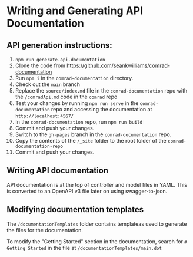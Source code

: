 # Writing and Generating API Documentation

## API generation instructions:
1. `npm run generate-api-documentation`
1. Clone the code from https://github.com/seankwilliams/comrad-documentation
1. Run `npm i` in the `comrad-documentation` directory.
1. Check out the `main` branch
1. Replace the `source/index.md` file in the `comrad-documentation` repo with the `/comradApi.md` code in the `comrad` repo
1. Test your changes by running `npm run serve` in the `comrad-documentation` repo and accessing the documentation at `http://localhost:4567/`
1. In the `comrad-documentation` repo, run `npm run build`
1. Commit and push your changes.
1. Switch to the `gh-pages` branch in the `comrad-documentation` repo.
1. Copy the contents of the `/_site` folder to the root folder of the `comrad-documentation-repo`
1. Commit and push your changes.

## Writing API documentation
API documentation is at the top of controller and model files in YAML. This is converted to an OpenAPI v3 file later on using swagger-to-json.

## Modifying documentation templates
The `/documentationTemplates` folder contains templateas used to generate the files for the documentation.

To modify the "Getting Started" section in the documentation, search for `# Getting Started` in the file at `/documentationTemplates/main.dot`
